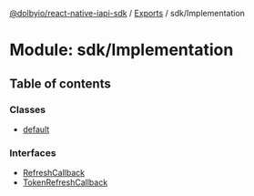 [@dolbyio/react-native-iapi-sdk](../README.md) / [Exports](../modules.md) / sdk/Implementation

# Module: sdk/Implementation

## Table of contents

### Classes

- [default](../classes/sdk_Implementation.default.md)

### Interfaces

- [RefreshCallback](../interfaces/sdk_Implementation.RefreshCallback.md)
- [TokenRefreshCallback](../interfaces/sdk_Implementation.TokenRefreshCallback.md)
